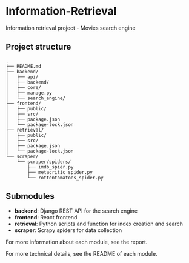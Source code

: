 # Information-Retrieval
Information retrieval project - Movies search engine

## Project structure
```
.
├── README.md
├── backend/
│   ├── api/
│   ├── backend/
│   ├── core/
│   ├── manage.py
│   └── search_engine/
├── frontend/
│   ├── public/
│   ├── src/
│   ├── package.json
│   └── package-lock.json
├── retrieval/
│   ├── public/
│   ├── src/
│   ├── package.json
│   └── package-lock.json
└── scraper/
    └── scraper/spiders/
        ├── imdb_spier.py
        ├── metacritic_spider.py
        └── rottentomatoes_spider.py
```

## Submodules
- **backend**: Django REST API for the search engine
- **frontend**: React frontend
- **retrieval**: Python scripts and function for index creation and search
- **scraper**: Scrapy spiders for data collection

For more information about each module, see the report.

For more technical details, see the README of each module.

